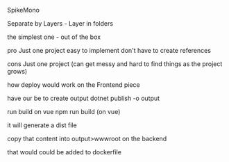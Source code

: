 SpikeMono

Separate by Layers - Layer in folders


the simplest one - out of the box

pro
Just one project
easy to implement
don't have to create references

cons
Just one project (can get messy and hard to find things as the project grows)


how deploy would work on the Frontend piece

have our be to create output
dotnet publish -o output

run build on vue
npm run build (on vue)

it will generate a dist file

copy that content into output>wwwroot on the backend

that would could be added to dockerfile
